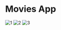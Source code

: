 # Movies App


![1](https://user-images.githubusercontent.com/77003100/177802659-38ea4427-7fb3-4563-ac2d-24646f511212.png)
![2](https://user-images.githubusercontent.com/77003100/177802662-2b6e33de-2e2c-4122-9fce-0c97c4805afe.png)
![3](https://user-images.githubusercontent.com/77003100/177802676-05cdae3a-ace3-407c-a8c2-4100fd90f9b3.png)
